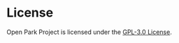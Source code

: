 # License

Open Park Project is licensed under the [GPL-3.0 License](https://www.gnu.org/licenses/gpl-3.0.html).
